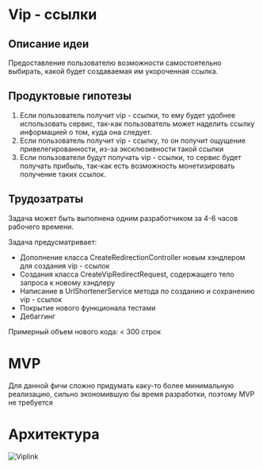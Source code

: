 # Vip - ссылки
## Описание идеи
Предоставление пользователю возможности самостоятельно выбирать, какой будет создаваемая им укороченная ссылка.
## Продуктовые гипотезы
1. Если пользователь получит vip - ссылки, то ему будет удобнее использовать сервис, 
так-как пользователь может наделить ссылку информацией о том, куда она следует.
2. Если пользователь получит vip - ссылку, то он получит ощущение привелегированности, 
из-за эксклюзивности такой ссылки
3. Если пользователи будут получать vip - ссылки, то сервис будет получать прибыль,
так-как есть возможность монетизировать получение таких ссылок.
## Трудозатраты
Задача может быть выполнена одним разработчиком за 4-6 часов рабочего времени. 

Задача предусматривает:
- Дополнение класса CreateRedirectionController новым хэндлером для создания vip - ссылок
- Создания класса CreateVipRedirectRequest, содержащего тело запроса к новому хэндлеру
- Написание в UrlShortenerService метода по созданию и сохранению vip - ссылок
- Покрытие нового функционала тестами
- Дебаггинг

Примерный объем нового кода: < 300 строк
# MVP
Для данной фичи сложно придумать каку-то более минимальную реализацию, 
сильно экономившую бы время разработки, поэтому MVP не требуется
# Архитектура
![Viplink](https://user-images.githubusercontent.com/70693311/194659218-db7327b1-3f4d-45c7-8cdb-3baad6e7e97c.jpeg)
